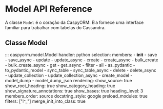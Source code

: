 # Model API Reference

A classe `Model` é o coração da CaspyORM. Ela fornece uma interface familiar para trabalhar com tabelas do Cassandra.

## Classe Model

::: caspyorm.model.Model
    handler: python
    selection:
      members:
        - __init__
        - save
        - save_async
        - update
        - update_async
        - create
        - create_async
        - bulk_create
        - bulk_create_async
        - get
        - get_async
        - filter
        - all
        - as_pydantic
        - to_pydantic_model
        - sync_table
        - sync_table_async
        - delete
        - delete_async
        - update_collection
        - update_collection_async
        - create_model
        - model_dump
        - model_dump_json
    rendering:
      show_source: true
      show_root_heading: true
      show_category_heading: true
      show_signature_annotations: true
      show_bases: true
      heading_level: 3
      members_order: source
      docstring_style: google
      preload_modules: true
      filters: ["!^_"]
      merge_init_into_class: true 